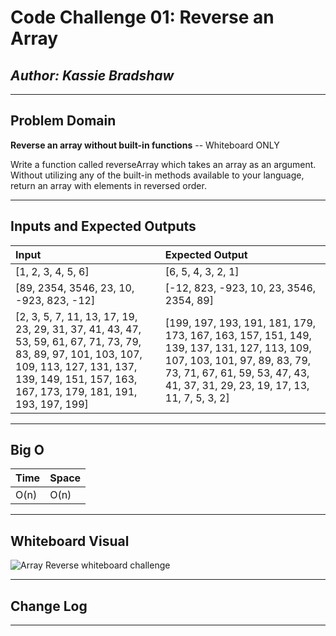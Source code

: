 # Code Challenge 01: Reverse an Array

## *Author: Kassie Bradshaw*

---

## Problem Domain

**Reverse an array without built-in functions** -- Whiteboard ONLY

Write a function called reverseArray which takes an array as an argument. Without utilizing any of the built-in methods available to your language, return an array with elements in reversed order.

---

## Inputs and Expected Outputs

| Input | Expected Output |
| :----------- | :----------- |
| [1, 2, 3, 4, 5, 6] | [6, 5, 4, 3, 2, 1] |
| [89, 2354, 3546, 23, 10, -923, 823, -12] | [-12, 823, -923, 10, 23, 3546, 2354, 89] |
| [2, 3, 5, 7, 11, 13, 17, 19, 23, 29, 31, 37, 41, 43, 47, 53, 59, 61, 67, 71, 73, 79, 83, 89, 97, 101, 103, 107, 109, 113, 127, 131, 137, 139, 149, 151, 157, 163, 167, 173, 179, 181, 191, 193, 197, 199] | [199, 197, 193, 191, 181, 179, 173, 167, 163, 157, 151, 149, 139, 137, 131, 127, 113, 109, 107, 103, 101, 97, 89, 83, 79, 73, 71, 67, 61, 59, 53, 47, 43, 41, 37, 31, 29, 23, 19, 17, 13, 11, 7, 5, 3, 2] |

---

## Big O

| Time | Space |
| :----------- | :----------- |
| O(n) | O(n) |

---

## Whiteboard Visual

![Array Reverse whiteboard challenge](array_reverse.jpg)

---

## Change Log

---
